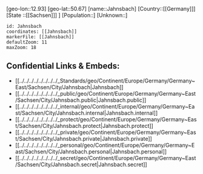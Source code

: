 ﻿---
location: [50.67,12.93]
mapzoom: [7,12] 
mapmarker: city 
type: City
tags:
- geo/City


SpocWebEntityId: 31152
isDeleted: false
confidential: public

---
[geo-lon::12.93]
[geo-lat::50.67]
[name::Jahnsbach]
[Country::[[Germany]]]
[State ::[[Sachsen]]] ]
[Population::]
[Unknown::]


```leaflet
id: Jahnsbach
coordinates: [[Jahnsbach]]
markerFile: [[Jahnsbach]]
defaultZoom: 11 
maxZoom: 18
```


## Confidential Links & Embeds: 
- [[../../../../../../../../_Standards/geo/Continent/Europe/Germany/Germany~East/Sachsen/City/Jahnsbach|Jahnsbach]] 
- [[../../../../../../../../_public/geo/Continent/Europe/Germany/Germany~East/Sachsen/City/Jahnsbach.public|Jahnsbach.public]] 
- [[../../../../../../../../_internal/geo/Continent/Europe/Germany/Germany~East/Sachsen/City/Jahnsbach.internal|Jahnsbach.internal]] 
- [[../../../../../../../../_protect/geo/Continent/Europe/Germany/Germany~East/Sachsen/City/Jahnsbach.protect|Jahnsbach.protect]] 
- [[../../../../../../../../_private/geo/Continent/Europe/Germany/Germany~East/Sachsen/City/Jahnsbach.private|Jahnsbach.private]] 
- [[../../../../../../../../_personal/geo/Continent/Europe/Germany/Germany~East/Sachsen/City/Jahnsbach.personal|Jahnsbach.personal]] 
- [[../../../../../../../../_secret/geo/Continent/Europe/Germany/Germany~East/Sachsen/City/Jahnsbach.secret|Jahnsbach.secret]] 
